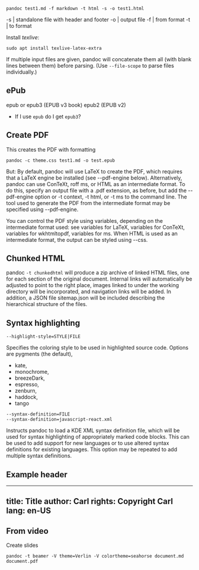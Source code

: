 
```
pandoc test1.md -f markdown -t html -s -o test1.html
```

-s | standalone file with header and footer
-o | output file
-f | from format
-t | to format


Install *texlive*:

```
sudo apt install texlive-latex-extra
```

If multiple input files are given, pandoc will concatenate them all (with blank lines between them) before parsing. (Use `--file-scope` to parse files individually.)


## ePub

epub or epub3 (EPUB v3 book)
epub2 (EPUB v2)

- If I use `epub` do I get `epub3`?

## Create PDF

This creates the PDF with formatting

```
pandoc -c theme.css test1.md -o test.epub
```

But:
By default, pandoc will use LaTeX to create the PDF, which requires that a LaTeX engine be installed (see --pdf-engine below). Alternatively, pandoc can use ConTeXt, roff ms, or HTML as an intermediate format. To do this, specify an output file with a .pdf extension, as before, but add the --pdf-engine option or -t context, -t html, or -t ms to the command line. The tool used to generate the PDF from the intermediate format may be specified using --pdf-engine.

You can control the PDF style using variables, depending on the intermediate format used: see variables for LaTeX, variables for ConTeXt, variables for wkhtmltopdf, variables for ms. When HTML is used as an intermediate format, the output can be styled using --css.

## Chunked HTML
pandoc `-t chunkedhtml` will produce a zip archive of linked HTML files, one for each section of the original document. Internal links will automatically be adjusted to point to the right place, images linked to under the working directory will be incorporated, and navigation links will be added. In addition, a JSON file sitemap.json will be included describing the hierarchical structure of the files.

## Syntax highlighting

```
--highlight-style=STYLE|FILE
```

Specifies the coloring style to be used in highlighted source code. Options are pygments (the default), 
- kate, 
- monochrome, 
- breezeDark, 
- espresso, 
- zenburn, 
- haddock, 
- tango

```
--syntax-definition=FILE
--syntax-definition=javascript-react.xml
```

Instructs pandoc to load a KDE XML syntax definition file, which will be used for syntax highlighting of appropriately marked code blocks. This can be used to add support for new languages or to use altered syntax definitions for existing languages. This option may be repeated to add multiple syntax definitions.


## Example header

---
title: Title
author: Carl
rights: Copyright Carl
lang: en-US
---



## From video

Create slides
```
pandoc -t beamer -V theme=Verlin -V colortheme=seahorse document.md document.pdf
```
